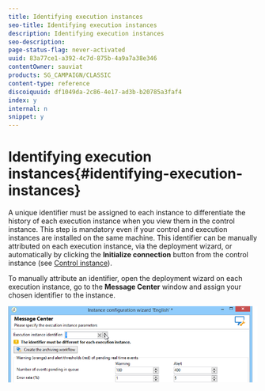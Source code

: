 ```yaml
---
title: Identifying execution instances
seo-title: Identifying execution instances
description: Identifying execution instances
seo-description: 
page-status-flag: never-activated
uuid: 83a77ce1-a392-4c7d-875b-4a9a7a38e346
contentOwner: sauviat
products: SG_CAMPAIGN/CLASSIC
content-type: reference
discoiquuid: df1049da-2c86-4e17-ad3b-b20785a3faf4
index: y
internal: n
snippet: y
---
```


# Identifying execution instances{#identifying-execution-instances}

A unique identifier must be assigned to each instance to differentiate the history of each execution instance when you view them in the control instance. This step is mandatory even if your control and execution instances are installed on the same machine. This identifier can be manually attributed on each execution instance, via the deployment wizard, or automatically by clicking the **Initialize connection** button from the control instance (see [Control instance](../../message-center/using/identifying-execution-instances.md#control-instance)).

To manually attribute an identifier, open the deployment wizard on each execution instance, go to the **Message Center** window and assign your chosen identifier to the instance.

![](assets/messagecenter_id_execinstance_001.png)

